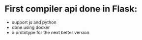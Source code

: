 # First compiler api done in Flask:

- support js and python
- done using docker
- a prototype for the next better version
